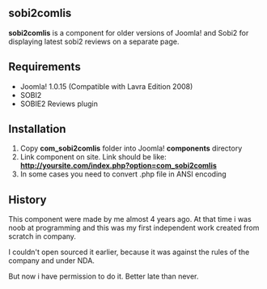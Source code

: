 ## sobi2comlis

**sobi2comlis** is a component for older versions of Joomla! and Sobi2 for displaying latest sobi2 reviews on a separate page. 

## Requirements

* Joomla! 1.0.15 (Compatible with Lavra Edition 2008)
* SOBI2
* SOBIE2 Reviews plugin

## Installation

1. Copy **com_sobi2comlis** folder into Joomla! **components** directory
2. Link component on site. Link should be like: **http://yoursite.com/index.php?option=com_sobi2comlis**
3. In some cases you need to convert .php file in ANSI encoding

## History

This component were made by me almost 4 years ago. At that time i was noob at programming and this was my first independent work created from scratch in company.

I couldn't open sourced it earlier, because it was against the rules of the company and under NDA. 

But now i have permission to do it. Better late than never.
